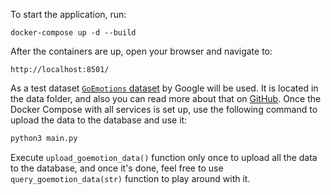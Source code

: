 To start the application, run:

```
docker-compose up -d --build
```


After the containers are up, open your browser and navigate to:
```
http://localhost:8501/
```

As a test dataset [`GoEmotions` dataset](https://research.google/blog/goemotions-a-dataset-for-fine-grained-emotion-classification/) by Google will be used. It is located in the data folder, and also you can read more about that on [GitHub](https://github.com/google-research/google-research/tree/master/goemotions). Once the Docker Compose with all services is set up, use the following command to upload the data to the database and use it:


```bash
python3 main.py
```

Execute `upload_goemotion_data()` function only once to upload all the data to the database, and once it's done, feel free to use `query_goemotion_data(str)` function to play around with it.
